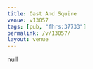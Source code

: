 ```yaml
---
title: Oast And Squire
venue: v13057
tags: [pub, "fhrs:37733"]
permalink: /v/13057/
layout: venue
---
```

null